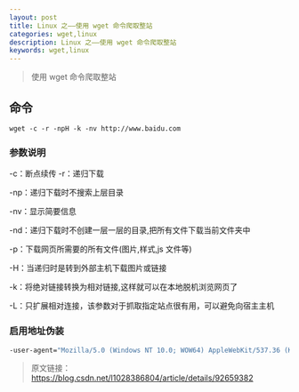 ```yaml
---
layout: post
title: Linux 之——使用 wget 命令爬取整站
categories: wget,linux
description: Linux 之——使用 wget 命令爬取整站
keywords: wget,linux
---
```


> 使用 wget 命令爬取整站

## 命令

`wget -c -r -npH -k -nv http://www.baidu.com`

### 参数说明

-c：断点续传
-r：递归下载

-np：递归下载时不搜索上层目录

-nv：显示简要信息

-nd：递归下载时不创建一层一层的目录,把所有文件下载当前文件夹中

-p：下载网页所需要的所有文件(图片,样式,js 文件等)

-H：当递归时是转到外部主机下载图片或链接

-k：将绝对链接转换为相对链接,这样就可以在本地脱机浏览网页了

-L：只扩展相对连接，该参数对于抓取指定站点很有用，可以避免向宿主主机

### 启用地址伪装

```bash
-user-agent="Mozilla/5.0 (Windows NT 10.0; WOW64) AppleWebKit/537.36 (KHTML, like Gecko) Chrome/53.0.2785.104 Safari/537.36 Core/1.53.4482.400 QQBrowser/9.7.13001.400"
```

> 原文链接：<https://blog.csdn.net/l1028386804/article/details/92659382>

